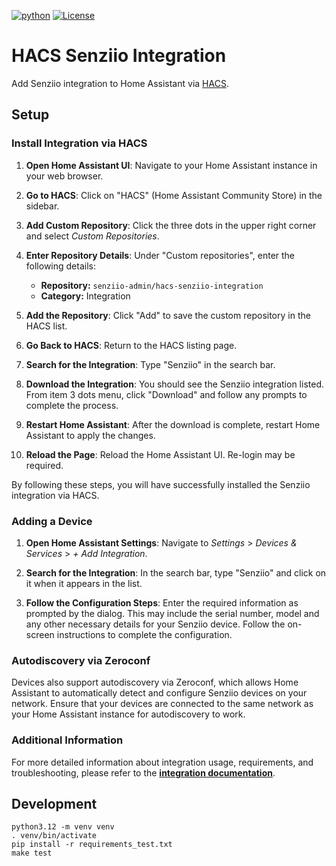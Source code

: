 [![python](https://img.shields.io/badge/Python-3.12-3776AB.svg?style=flat&logo=python&logoColor=white)](https://www.python.org)
[![License](https://img.shields.io/badge/License-Apache_2.0-green.svg?logo=apache)](http://www.apache.org/licenses/LICENSE-2.0)

# HACS Senziio Integration

Add Senziio integration to Home Assistant via [HACS](https://hacs.xyz/).

## Setup

### Install Integration via HACS

1. **Open Home Assistant UI**: Navigate to your Home Assistant instance in your web browser.

2. **Go to HACS**: Click on "HACS" (Home Assistant Community Store) in the sidebar.

3. **Add Custom Repository**: Click the three dots in the upper right corner and select *Custom Repositories*.

4. **Enter Repository Details**: Under "Custom repositories", enter the following details:

    - **Repository:** `senziio-admin/hacs-senziio-integration`
    - **Category:** Integration

5. **Add the Repository**: Click "Add" to save the custom repository in the HACS list.

6. **Go Back to HACS**: Return to the HACS listing page.

7. **Search for the Integration**: Type "Senziio" in the search bar.

8. **Download the Integration**: You should see the Senziio integration listed.
   From item 3 dots menu, click "Download" and follow any prompts to complete the process.

9. **Restart Home Assistant**: After the download is complete, restart Home Assistant to apply the changes.

10. **Reload the Page**: Reload the Home Assistant UI. Re-login may be required.

By following these steps, you will have successfully installed the Senziio integration via HACS.

### Adding a Device

1. **Open Home Assistant Settings**: Navigate to *Settings* > *Devices & Services* > *+ Add Integration*.

2. **Search for the Integration**: In the search bar, type "Senziio" and click on it when it appears in the list.

3. **Follow the Configuration Steps**: Enter the required information as prompted by the dialog. This may include the
     serial number, model and any other necessary details for your Senziio device. Follow the on-screen instructions
     to complete the configuration.

### Autodiscovery via Zeroconf

Devices also support autodiscovery via Zeroconf, which allows Home Assistant to automatically detect and configure
Senziio devices on your network. Ensure that your devices are connected to the same network as your Home Assistant
instance for autodiscovery to work.

### Additional Information

For more detailed information about integration usage, requirements, and troubleshooting, please refer to the
**[integration documentation](docs/README.md)**.

## Development

    python3.12 -m venv venv
    . venv/bin/activate
    pip install -r requirements_test.txt
    make test
